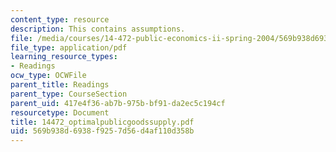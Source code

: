 ```yaml
---
content_type: resource
description: This contains assumptions.
file: /media/courses/14-472-public-economics-ii-spring-2004/569b938d6938f9257d56d4af110d358b_14472_optimalpublicgoodssupply.pdf
file_type: application/pdf
learning_resource_types:
- Readings
ocw_type: OCWFile
parent_title: Readings
parent_type: CourseSection
parent_uid: 417e4f36-ab7b-975b-bf91-da2ec5c194cf
resourcetype: Document
title: 14472_optimalpublicgoodssupply.pdf
uid: 569b938d-6938-f925-7d56-d4af110d358b
---
```


